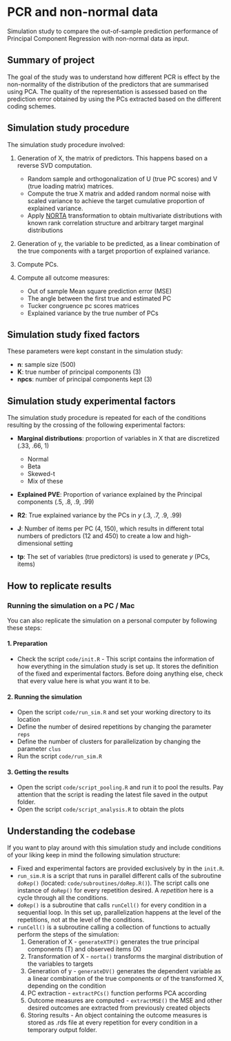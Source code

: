 # PCR and non-normal data

Simulation study to compare the out-of-sample prediction performance of Principal Component Regression with non-normal data as input.

## Summary of project

The goal of the study was to understand how different PCR is effect by the non-normality of the distribution of the predictors that are summarised using PCA.
The quality of the representation is assessed based on the prediction error obtained by using the PCs extracted based on the different coding schemes.

## Simulation study procedure

The simulation study procedure involved:

1. Generation of X, the matrix of predictors. This happens based on a reverse SVD computation. 

    - Random sample and orthogonalization of U (true PC scores) and V (true loading matrix) matrices.
    - Compute the true X matrix and added random normal noise with scaled variance to achieve the target cumulative proportion of explained variance.
    - Apply [NORTA](https://edoardocostantini.github.io/posts/series-sampling/norta.html) transformation to obtain multivariate distributions with known rank correlation structure and arbitrary target marginal distributions

2. Generation of y, the variable to be predicted, as a linear combination of the true components with a target proportion of explained variance.
3. Compute PCs.
4. Compute all outcome measures:

    - Out of sample Mean square prediction error (MSE)
    - The angle between the first true and estimated PC
    - Tucker congruence pc scores matrices
    - Explained variance by the true number of PCs

## Simulation study fixed factors

These parameters were kept constant in the simulation study:

- **n**: sample size (500)
- **K**: true number of principal components (3)
- **npcs**: number of principal components kept (3)
  
## Simulation study experimental factors

The simulation study procedure is repeated for each of the conditions resulting by the crossing of the following experimental factors:

- **Marginal distributions**: proportion of variables in X that are discretized (.33, .66, 1)

  - Normal
  - Beta
  - Skewed-t
  - Mix of these

- **Explained PVE**: Proportion of variance explained by the Principal components (.5, .8, .9, .99)
- **R2**: True explained variance by the PCs in $y$ (.3, .7, .9, .99)
- **J**: Number of items per PC (4, 150), which results in different total numbers of predictors (12 and 450) to create a low and high-dimensional setting
- **tp**: The set of variables (true predictors) is used to generate $y$ (PCs, items)

## How to replicate results

### Running the simulation on a PC / Mac

You can also replicate the simulation on a personal computer by following these steps: 

#### 1. Preparation

- Check the script `code/init.R` - 
  This script contains the information of how everything in the simulation study is set up. 
  It stores the definition of the fixed and experimental factors. Before doing anything else,
  check that every value here is what you want it to be.

#### 2. Running the simulation

- Open the script `code/run_sim.R` and set your working directory to its location
- Define the number of desired repetitions by changing the parameter `reps`
- Define the number of clusters for parallelization by changing the parameter `clus`
- Run the script `code/run_sim.R`

#### 3. Getting the results

- Open the script `code/script_pooling.R` and run it to pool the results. 
  Pay attention that the script is reading the latest file saved in the 
  output folder.
- Open the script `code/script_analysis.R` to obtain the plots

## Understanding the codebase

If you want to play around with this simulation study and include conditions of your liking keep in mind the following simulation structure:
- Fixed and experimental factors are provided exclusively by in the
  `init.R`.
- `run_sim.R` is a script that runs in parallel different calls of 
  the subroutine `doRep()` (located: `code/subroutines/doRep.R()`).
  The script calls one instance of `doRep()` for every repetition 
  desired. A *repetition* here is a cycle through all the conditions.
- `doRep()` is a subroutine that calls `runCell()` for every condition 
  in a sequential loop. 
  In this set up, parallelization happens at the level of the repetitions,
  not at the level of the conditions.
- `runCell()` is a subroutine calling a collection of functions to
  actually perform the steps of the simulation:
  1. Generation of X - `generateXTP()` generates the true principal components (T) and observed items (X)
  2. Transformation of X - `norta()` transforms the marginal distribution of the variables to targets
  3. Generation of y - `generateDV()` generates the dependent variable as a linear combination of the true components or of the transformed X, depending on the condition
  4. PC extraction - `extractPCs()` function performs PCA according
  5. Outcome measures are computed - `extractMSE()` the MSE and other desired outcomes are extracted from previously created objects
  6. Storing results - An object containing the outcome measures is stored as .rds file at every repetition for every condition in a temporary output folder.